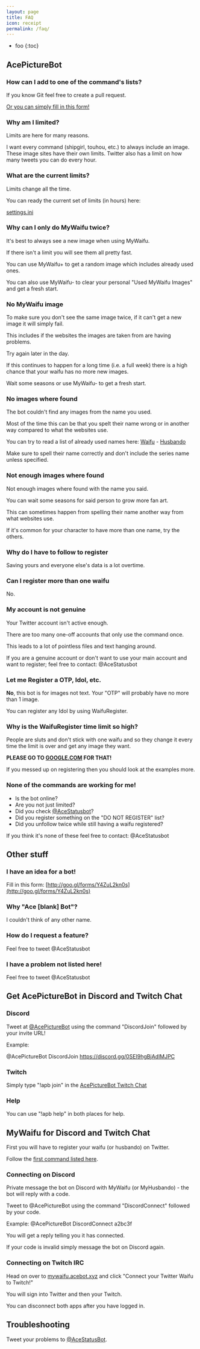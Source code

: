 ```yaml
---
layout: page
title: FAQ
icon: receipt
permalink: /faq/
---
```


* foo
{:toc}


## AcePictureBot

### How can I add to one of the command's lists?

If you know Git feel free to create a pull request.

[Or you can simply fill in this form!](https://docs.google.com/forms/d/1QS3RxcMXskYlvGleSX4sXvOwnnD3m4dsc_sO9JmeCtM/viewform?c=0&w=1)

### Why am I limited?

Limits are here for many reasons.

I want every command (shipgirl, touhou, etc.) to always include an image. These image sites have their own limits. Twitter also has a limit on how many tweets you can do every hour.

### What are the current limits?

Limits change all the time.

You can ready the current set of limits (in hours) here:

[settings.ini](https://github.com/ace3df/AcePictureBot/blob/master/settings.ini#L20)


### Why can I only do MyWaifu twice?

It's best to always see a new image when using MyWaifu.

If there isn't a limit you will see them all pretty fast.

You can use MyWaifu+ to get a random image which includes already used ones.

You can also use MyWaifu- to clear your personal "Used MyWaifu Images" and get a fresh start.

### No MyWaifu image

To make sure you don't see the same image twice, if it can't get a new image it will simply fail.

This includes if the websites the images are taken from are having problems.

Try again later in the day.

If this continues to happen for a long time (i.e. a full week) there is a high chance that your waifu has no more new images.

Wait some seasons or use MyWaifu- to get a fresh start.

### No images where found

The bot couldn't find any images from the name you used.

Most of the time this can be that you spelt their name wrong or in another way compared to what the websites use.

You can try to read a list of already used names here: [Waifu](https://github.com/ace3df/AcePictureBot/blob/master/lists/Waifu%20List.txt) - [Husbando](https://github.com/ace3df/AcePictureBot/blob/master/lists/Husbando%20List.txt)

Make sure to spell their name correctly and don't include the series name unless specified.

### Not enough images where found

Not enough images where found with the name you said.

You can wait some seasons for said person to grow more fan art.

This can sometimes happen from spelling their name another way from what websites use.

If it's common for your character to have more than one name, try the others.

### Why do I have to follow to register

Saving yours and everyone else's data is a lot overtime.

### Can I register more than one waifu

No.

### My account is not genuine

Your Twitter account isn't active enough.

There are too many one-off accounts that only use the command once.

This leads to a lot of pointless files and text hanging around.

If you are a genuine account or don't want to use your main account and want to register; feel free to contact: @AceStatusbot

### Let me Register a OTP, Idol, etc.

**No**, this bot is for images not text. Your "OTP" will probably have no more than 1 image.

You can register any Idol by using WaifuRegister.

### Why is the WaifuRegister time limit so high?

People are sluts and don't stick with one waifu and so they change it every time the limit is over and get any image they want.

**PLEASE GO TO [GOOGLE.COM](https://google.com) FOR THAT!**

If you messed up on registering then you should look at the examples more.

### None of the commands are working for me!

* Is the bot online?
* Are you not just limited?
* Did you check [@AceStatusbot](http://twitter.com/AceStatusbot)?
* Did you register something on the "DO NOT REGISTER" list?
* Did you unfollow twice while still having a waifu registered?

If you think it's none of these feel free to contact: @AceStatusbot

## Other stuff

### I have an idea for a bot!

Fill in this form:
[http://goo.gl/forms/Y4ZuL2kn0s](http://goo.gl/forms/Y4ZuL2kn0s)

### Why "Ace [blank] Bot"?

I couldn't think of any other name.

### How do I request a feature?

Feel free to tweet @AceStatusbot

### I have a problem not listed here!

Feel free to tweet @AceStatusbot

## Get AcePictureBot in Discord and Twitch Chat

### Discord

Tweet at [@AcePictureBot](http://twitter.com/acepicturebot) using the command "DiscordJoin" followed by your invite URL!

Example:

@AcePictureBot DiscordJoin https://discord.gg/0SEI9hgBjAdlMJPC

### Twitch

Simply type "!apb join" in the [AcePictureBot Twitch Chat](http://twitch.tv/acepicturebot)

### Help

You can use "!apb help" in both places for help.

## MyWaifu for Discord and Twitch Chat

First you will have to register your waifu (or husbando) on Twitter.

Follow the [first command listed here](ace3df.github.io/AcePictureBot/commands/).

### Connecting on Discord

Private message the bot on Discord with MyWaifu (or MyHusbando) - the bot will reply with a code.

Tweet to @AcePictureBot using the command "DiscordConnect" followed by your code.

Example: @AcePictureBot DiscordConnect a2bc3f

You will get a reply telling you it has connected.

If your code is invalid simply message the bot on Discord again.

### Connecting on Twitch IRC

Head on over to [mywaifu.acebot.xyz](http://mywaifu.acebot.xyz) and click "Connect your Twitter Waifu to Twitch!"

You will sign into Twitter and then your Twitch.

You can disconnect both apps after you have logged in.


## Troubleshooting

Tweet your problems to [@AceStatusBot](http://twitter.com/acestatusbot).
